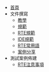 * [首頁](/README.md)
* 文件撰寫
  * [教學](/teaching/README.md)
  * [規範](/format/README.md)
  * [RTE規範](/format/RTE/README.md)
  * [IDE規範](/format/IDE/README.md)
  * [RTE常用語](/format/RTE/tag.md)
  * [案例分享](/format/demo/MAE離線功能/DISCRIPT)
* 測試案例佈建
  * [RTE注意事項](/test/RTE/README.md)